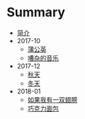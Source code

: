 # Summary

* [简介](README.md)
* 2017-10
  * [蒲公英](pu-gong-ying.md)
  * [嘈杂的音乐](noisy.md)
* 2017-12
  * [秋天](qiu-tian.md)
  * [冬天](dong-tian.md)
* 2018-01
  * [如果我有一双翅膀](wing.md)
  * [巧克力面包](chocolate-bread.md)

